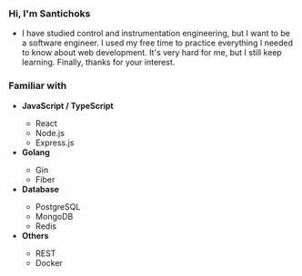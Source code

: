 ### Hi, I'm Santichoks
<ul list-style-type="none">
  <li>I have studied control and instrumentation engineering, but I want to be a software engineer. I used my free time to practice everything I needed to know about web development. It's very hard for me, but I still keep learning. Finally, thanks for your interest.</li>
</ul>

### Familiar with
<ul>
  <li><strong>JavaScript / TypeScript</strong></li>
  <ul>
    <li>React</li>
    <li>Node.js</li>
    <li>Express.js</li>
  </ul>
  
  <li><strong>Golang</strong></li>
  <ul>
    <li>Gin</li>
    <li>Fiber</li>
  </ul>
  
  <li><strong>Database</strong></li>
  <ul>
    <li>PostgreSQL</li>
    <li>MongoDB</li>
    <li>Redis</li>
  </ul>
  <li><strong>Others</strong></li>
  <ul>
    <li>REST</li>
    <li>Docker</li>
  </ul>
</ul>




